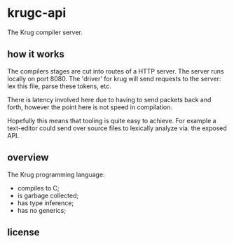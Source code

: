 # krugc-api
The Krug compiler server.

## how it works
The compilers stages are cut into routes of a HTTP server. The server
runs locally on port 8080. The 'driver' for krug will send requests to
the server: lex this file, parse these tokens, etc.

There is latency involved here due to having to send packets back and
forth, however the point here is not speed in compilation.

Hopefully this means that tooling is quite easy to achieve. For example
a text-editor could send over source files to lexically analyze via.
the exposed API.

## overview

The Krug programming language:

* compiles to C;
* is garbage collected;
* has type inference;
* has no generics;

## license

